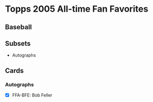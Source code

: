 # Topps 2005 All-time Fan Favorites
## Baseball

## Subsets

- Autographs

## Cards

### Autographs
- [x] FFA-BFE: Bob Feller<br>

